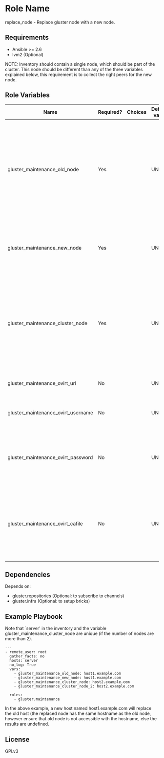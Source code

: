 Role Name
=========

replace_node - Replace gluster node with a new node.

Requirements
------------

- Ansible >= 2.6
- lvm2 (Optional)


NOTE: Inventory should contain a single node, which should be part of the cluster. This node should be different than any of the three variables explained below, this requirement is to collect the right peers for the new node.

Role Variables
--------------

| Name                     | Required? | Choices| Default value         | Comments                          |
|--------------------------|----|---|-----------------------|-----------------------------------|
| gluster_maintenance_old_node | Yes |  | UNDEF   | The node which has to be replaced with a new node. Just the node name is needed to get the peer id, the node need not be accessible. Provide the name that was used to probe the peers. |
| gluster_maintenance_new_node | Yes|  | UNDEF | New node which will replace the old node. This name can be same as the old node or different name. |
| gluster_maintenance_cluster_node | Yes | | UNDEF | The node on which the peer, volume-id details are collected. This node should be part of the trusted storage pool, and different from node being replaced.|
| gluster_maintenance_ovirt_url |  No| | UNDEF | URL for the ovirt management node |
| gluster_maintenance_ovirt_username | No | | UNDEF | Username for ovirt management node authentication |
| gluster_maintenance_ovirt_password | No | | UNDEF | Password for ovirt management node login. This variable has to be encrypted using ansible-vault. |
| gluster_maintenance_ovirt_cafile | No | | UNDEF | A PEM file containing the trusted CA certificates. The certificate presented by the server will be verified using these CA certificates. |

Dependencies
------------

Depends on:

- gluster.repositories (Optional: to subscribe to channels)
- gluster.infra (Optional: to setup bricks)

Example Playbook
----------------

Note that `server' in the inventory and the variable gluster_maintenance_cluster_node are unique (if the number of nodes are more than 2).

```
---
- remote_user: root
  gather_facts: no
  hosts: server
  no_log: True
  vars:
    - gluster_maintenance_old_node: host1.example.com
    - gluster_maintenance_new_node: host1.example.com
    - gluster_maintenance_cluster_node: host2.example.com
    - gluster_maintenance_cluster_node_2: host2.example.com

  roles:
    - gluster.maintenance
```

In the above example, a new host named host1.example.com will replace the old host (the replaced node has the same hostname as the old node, however ensure that old node is not accessible with the hostname, else the results are undefined.


License
-------

GPLv3
